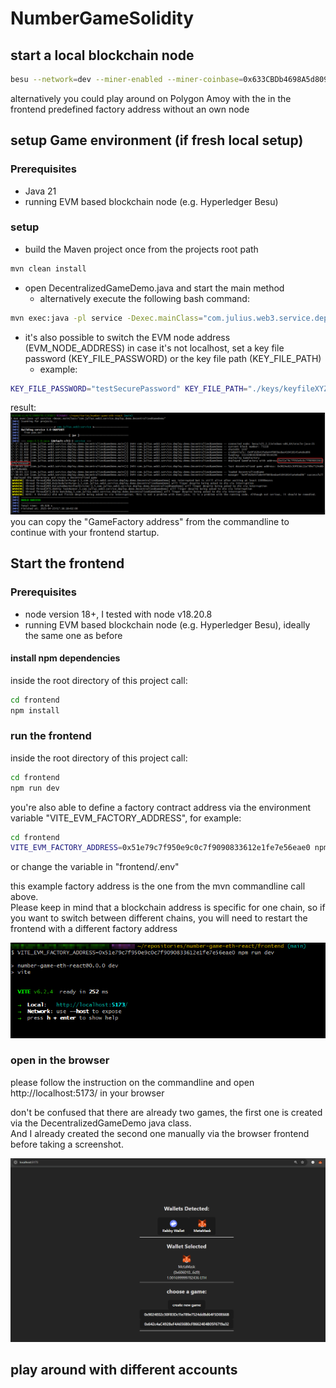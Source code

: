 # NumberGameSolidity

## start a local blockchain node
``` bash
besu --network=dev --miner-enabled --miner-coinbase=0x633CBDb4698A5d8092a0f192Af719c8f5F489cC9 --rpc-http-cors-origins="all" --host-allowlist="*" --rpc-ws-enabled --rpc-http-enabled --data-path=/tmp/tmpDatdir
```

alternatively you could play around on Polygon Amoy with the in the frontend predefined factory address without an own node

## setup Game environment (if fresh local setup)

### Prerequisites
* Java 21
* running EVM based blockchain node (e.g. Hyperledger Besu)

### setup
* build the Maven project once from the projects root path
``` bash
mvn clean install
``` 
* open DecentralizedGameDemo.java and start the main method
  * alternatively execute the following bash command: 
``` bash
mvn exec:java -pl service -Dexec.mainClass="com.julius.web3.service.deploy.demo.DecentralizedGameDemo"
```
* it's also possible to switch the EVM node address (EVM_NODE_ADDRESS) in case it's not localhost, set a key file password (KEY_FILE_PASSWORD) or the key file path (KEY_FILE_PATH)
  * example:
``` bash
KEY_FILE_PASSWORD="testSecurePassword" KEY_FILE_PATH="./keys/keyfileXYZ.json" EVM_NODE_ADDRESS="http://localhost:8545/" mvn exec:java -pl service -Dexec.mainClass="com.julius.web3.service.deploy.demo.DecentralizedGameDemo"
```

result:
![maven demo](doc/mvn_DecentralizedGameDemo.png)
you can copy the "GameFactory address" from the commandline to continue with your frontend startup.

## Start the frontend

### Prerequisites
* node version 18+, I tested with node v18.20.8
* running EVM based blockchain node (e.g. Hyperledger Besu), ideally the same one as before

#### install npm dependencies
inside the root directory of this project call:

``` bash
cd frontend
npm install
```

### run the frontend
inside the root directory of this project call:

``` bash
cd frontend
npm run dev
```

you're also able to define a factory contract address via the environment variable "VITE_EVM_FACTORY_ADDRESS", for example:
``` bash
cd frontend
VITE_EVM_FACTORY_ADDRESS=0x51e79c7f950e9c0c7f9090833612e1fe7e56eae0 npm run dev
```
or change the variable in "frontend/.env"

this example factory address is the one from the mvn commandline call above.\
Please keep in mind that a blockchain address is specific for one chain, so if you want to switch between different chains, you will need to restart the frontend with a different factory address

![frontend](doc/frontend_started_env.png)

### open in the browser
please follow the instruction on the commandline and open http://localhost:5173/ in your browser

don't be confused that there are already two games, the first one is created via the DecentralizedGameDemo java class.\
And I already created the second one manually via the browser frontend before taking a screenshot.

![browser frontend](doc/browser_frontend.png)

## play around with different accounts